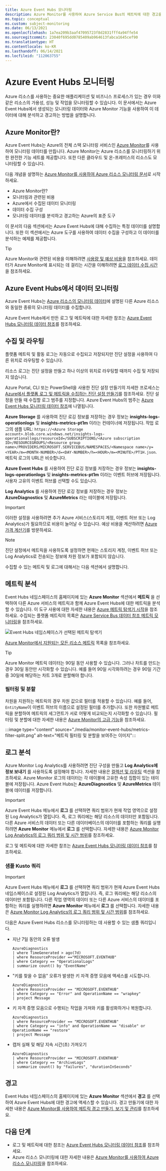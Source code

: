 ```yaml
---
title: Azure Event Hubs 모니터링
description: Azure Monitor를 사용하여 Azure Service Bus의 메트릭에 대한 경고를 보고, 분석하고, 만드는 방법을 알아봅니다.
ms.topic: conceptual
ms.custom: subject-monitoring
ms.date: 06/13/2021
ms.openlocfilehash: 1a7ea209b3aaf47095723f8d2831fff4a94ffe54
ms.sourcegitcommit: 23040f695dd0785409ab964613fabca1645cef90
ms.translationtype: HT
ms.contentlocale: ko-KR
ms.lasthandoff: 06/14/2021
ms.locfileid: "112063755"
---
```

# <a name="monitor-azure-event-hubs"></a>Azure Event Hubs 모니터링
Azure 리소스를 사용하는 중요한 애플리케이션 및 비즈니스 프로세스가 있는 경우 이와 같은 리소스의 가용성, 성능 및 작업을 모니터링할 수 있습니다. 이 문서에서는 Azure Event Hubs에서 생성되는 모니터링 데이터와 Azure Monitor 기능을 사용하여 이 데이터에 대해 분석하고 경고하는 방법을 설명합니다.

## <a name="what-is-azure-monitor"></a>Azure Monitor란?
Azure Event Hubs는 Azure의 전체 스택 모니터링 서비스인 [Azure Monitor](../azure-monitor/overview.md)를 사용하여 모니터링 데이터를 만듭니다. Azure Monitor는 Azure 리소스를 모니터링하기 위한 완전한 기능 세트를 제공합니다. 또한 다른 클라우드 및 온-프레미스의 리소스도 모니터링할 수 있습니다.

다음 개념을 설명하는 [Azure Monitor를 사용하여 Azure 리소스 모니터링 문서](../azure-monitor/essentials/monitor-azure-resource.md)로 시작하세요.

- Azure Monitor란?
- 모니터링과 관련된 비용
- Azure에서 수집된 데이터 모니터링
- 데이터 수집 구성
- 모니터링 데이터를 분석하고 경고하는 Azure의 표준 도구

이 문서의 다음 섹션에서는 Azure Event Hubs에 대해 수집하는 특정 데이터를 설명합니다. 또한 이 섹션에서는 Azure 도구를 사용하여 데이터 수집을 구성하고 이 데이터를 분석하는 예제를 제공합니다.

> [!TIP]
> Azure Monitor와 관련된 비용을 이해하려면 [사용량 및 예상 비용](../azure-monitor//usage-estimated-costs.md)을 참조하세요. 데이터가 Azure Monitor에 표시되는 데 걸리는 시간을 이해하려면 [로그 데이터 수집 시간](../azure-monitor/logs/data-ingestion-time.md)을 참조하세요.

## <a name="monitoring-data-from-azure-event-hubs"></a>Azure Event Hubs에서 데이터 모니터링
Azure Event Hubs는 [Azure 리소스의 모니터링 데이터](../azure-monitor/essentials/monitor-azure-resource.md#monitoring-data)에 설명된 다른 Azure 리소스와 동일한 종류의 모니터링 데이터를 수집합니다. 

Azure Event Hubs에서 만든 로그 및 메트릭에 대한 자세한 참조는 [Azure Event Hubs 모니터링 데이터 참조](monitor-event-hubs-reference.md)를 참조하세요.

## <a name="collection-and-routing"></a>수집 및 라우팅
플랫폼 메트릭 및 활동 로그는 자동으로 수집되고 저장되지만 진단 설정을 사용하여 다른 위치로 라우팅할 수 있습니다.  

리소스 로그는 진단 설정을 만들고 하나 이상의 위치로 라우팅할 때까지 수집 및 저장되지 않습니다.

Azure Portal, CLI 또는 PowerShell을 사용한 진단 설정 만들기의 자세한 프로세스는 [Azure에서 플랫폼 로그 및 메트릭을 수집하는 진단 설정 만들기](../azure-monitor/essentials/diagnostic-settings.md)를 참조하세요. 진단 설정을 만들 때 수집할 로그 범주를 지정합니다. Azure Event Hubs의 범주는 [Azure Event Hubs 모니터링 데이터 참조](monitor-event-hubs-reference.md#resource-logs)에 나열됩니다.

**Azure Storage** 를 사용하여 진단 로깅 정보를 저장하는 경우 정보는 **insights-logs-operationlogs** 및 **insights-metrics-pt1m** 이라는 컨테이너에 저장됩니다. 작업 로그의 샘플 URL: `https://<Azure Storage account>.blob.core.windows.net/insights-logs-operationallogs/resourceId=/SUBSCRIPTIONS/<Azure subscription ID>/RESOURCEGROUPS/<Resource group name>/PROVIDERS/MICROSOFT.SERVICEBUS/NAMESPACES/<Namespace name>/y=<YEAR>/m=<MONTH-NUMBER>/d=<DAY-NUMBER>/h=<HOUR>/m=<MINUTE>/PT1H.json`. 메트릭 로그의 URL은 비슷합니다. 

**Azure Event Hubs** 를 사용하여 진단 로깅 정보를 저장하는 경우 정보는 **insights-logs-operationlogs** 및 **insights-metrics-pt1m** 이라는 이벤트 허브에 저장됩니다. 사용자 고유의 이벤트 허브를 선택할 수도 있습니다. 

**Log Analytics** 를 사용하여 진단 로깅 정보를 저장하는 경우 정보는 **AzureDiagnostics** 및 **AzureMetrics** 라는 테이블에 저장됩니다. 

> [!IMPORTANT]
> 이러한 설정을 사용하려면 추가 Azure 서비스(스토리지 계정, 이벤트 허브 또는 Log Analytics)가 필요하므로 비용이 늘어날 수 있습니다. 예상 비용을 계산하려면 [Azure 가격 계산기](https://azure.microsoft.com/pricing/calculator)를 방문하세요.

> [!NOTE]
> 진단 설정에서 메트릭을 사용하도록 설정하면 현재는 스토리지 계정, 이벤트 허브 또는 Log Analytics로 전송되는 정보에 차원 정보가 포함되지 않습니다.

수집할 수 있는 메트릭 및 로그에 대해서는 다음 섹션에서 설명합니다.

## <a name="analyzing-metrics"></a>메트릭 분석
Event Hubs 네임스페이스의 홈페이지에 있는 **Azure Monitor** 섹션에서 **메트릭** 을 선택하여 다른 Azure 서비스의 메트릭과 함께 Azure Event Hubs에 대한 메트릭을 분석할 수 있습니다. 이 도구 사용에 대한 자세한 내용은 [Azure 메트릭 탐색기 시작](../azure-monitor/essentials/metrics-getting-started.md)을 참조하세요. 수집되는 플랫폼 메트릭의 목록은 [Azure Service Bus 데이터 참조 메트릭 모니터링](monitor-event-hubs-reference.md#metrics)을 참조하세요.

![Event Hubs 네임스페이스가 선택된 메트릭 탐색기](./media/monitor-event-hubs/metrics.png)

[Azure Monitor에서 지원되는 모든 리소스 메트릭](../azure-monitor/essentials/metrics-supported.md) 목록을 참조하세요.

> [!TIP]
> Azure Monitor 메트릭 데이터는 90일 동안 사용할 수 있습니다. 그러나 차트를 만드는 경우 30일 동안만 시각화할 수 있습니다. 예를 들어 90일 시각화하려는 경우 90일 기간 중 30일에 해당하는 차트 3개로 분할해야 합니다.

### <a name="filtering-and-splitting"></a>필터링 및 분할
차원을 지원하는 메트릭의 경우 차원 값으로 필터를 적용할 수 있습니다. 예를 들어, `EntityName`이 이벤트 허브의 이름으로 설정된 필터를 추가합니다. 또한 차원별로 메트릭을 분할하여 메트릭의 세그먼트가 서로 어떻게 비교되는지 시각화할 수 있습니다. 필터링 및 분할에 대한 자세한 내용은 [Azure Monitor의 고급 기능](../azure-monitor/essentials/metrics-charts.md)을 참조하세요.

:::image type="content" source="./media/monitor-event-hubs/metrics-filter-split.png" alt-text="메트릭 필터링 및 분할을 보여주는 이미지":::

## <a name="analyzing-logs"></a>로그 분석
Azure Monitor Log Analytics를 사용하려면 진단 구성을 만들고 __Log Analytics에 정보 보내기__ 를 사용하도록 설정해야 합니다. 자세한 내용은 [컬렉션 및 라우팅](#collection-and-routing) 섹션을 참조하세요. Azure Monitor 로그의 데이터는 각 테이블에 고유한 속성 집합이 있는 테이블에 저장됩니다. Azure Event Hubs는 **AzureDiagnostics** 및 **AzureMetrics** 테이블에 데이터를 저장합니다.

> [!IMPORTANT]
> Azure Event Hubs 메뉴에서 **로그** 를 선택하면 쿼리 범위가 현재 작업 영역으로 설정된 Log Analytics가 열립니다. 즉, 로그 쿼리에는 해당 리소스의 데이터만 포함됩니다. 다른 Azure 서비스의 데이터 또는 다른 데이터베이스의 데이터를 포함하는 쿼리를 실행하려면 **Azure Monitor** 메뉴에서 **로그** 를 선택합니다. 자세한 내용은 [Azure Monitor Log Analytics의 로그 쿼리 범위 및 시간 범위](../azure-monitor/logs/scope.md)를 참조하세요.

로그 및 메트릭에 대한 자세한 참조는 [Azure Event Hubs 모니터링 데이터 참조](monitor-event-hubs-reference.md)를 참조하세요.

### <a name="sample-kusto-queries"></a>샘플 Kusto 쿼리

> [!IMPORTANT]
> Azure Event Hubs 메뉴에서 **로그** 를 선택하면 쿼리 범위가 현재 Azure Event Hubs 네임스페이스로 설정된 Log Analytics가 열립니다. 즉, 로그 쿼리에는 해당 리소스의 데이터만 포함됩니다. 다른 작업 영역의 데이터 또는 다른 Azure 서비스의 데이터를 포함하는 쿼리를 실행하려면 **Azure Monitor** 메뉴에서 **로그** 를 선택합니다. 자세한 내용은 [Azure Monitor Log Analytics의 로그 쿼리 범위 및 시간 범위](../azure-monitor/logs/scope.md)를 참조하세요.

다음은 Azure Event Hubs 리소스를 모니터링하는 데 사용할 수 있는 샘플 쿼리입니다. 

+ 지난 7일 동안의 오류 발생

    ```Kusto
    AzureDiagnostics
    | where TimeGenerated > ago(7d)
    | where ResourceProvider =="MICROSOFT.EVENTHUB"
    | where Category == "OperationalLogs"
    | summarize count() by "EventName"
    ```

+ "키를 찾을 수 없음" 오류가 발생한 키 자격 증명 모음에 액세스를 시도합니다.

    ```Kusto
    AzureDiagnostics
    | where ResourceProvider == "MICROSOFT.EVENTHUB" 
    | where Category == "Error" and OperationName == "wrapkey"
    | project Message
    ```

+ 키 자격 증명 모음으로 수행되는 작업을 가져와 키를 활성화하거나 복원합니다.

    ```Kusto
    AzureDiagnostics
    | where ResourceProvider == "MICROSOFT.EVENTHUB"
    | where Category == "info" and OperationName == "disable" or OperationName == "restore"
    | project Message
    ```
+ 캡처 실패 및 해당 지속 시간(초) 가져오기

    ```kusto
    AzureDiagnostics
    | where ResourceProvider == "MICROSOFT.EVENTHUB"
    | where Category == "ArchiveLogs"
    | summarize count() by "failures", "durationInSeconds"    
    ```
    
## <a name="alerts"></a>경고
Event Hubs 네임스페이스의 홈페이지에 있는 **Azure Monitor** 섹션에서 **경고** 를 선택하여 Azure Event Hubs에 대한 경고에 액세스할 수 있습니다. 경고 만들기에 대한 자세한 내용은 [Azure Monitor를 사용하여 메트릭 경고 만들기, 보기 및 관리](../azure-monitor/alerts/alerts-metric.md)를 참조하세요.


## <a name="next-steps"></a>다음 단계

- 로그 및 메트릭에 대한 참조는 [Azure Event Hubs 모니터링 데이터 참조](monitor-event-hubs-reference.md)를 참조하세요.
- Azure 리소스 모니터링에 대한 자세한 내용은 [Azure Monitor를 사용하여 Azure 리소스 모니터링](../azure-monitor/essentials/monitor-azure-resource.md)을 참조하세요.
